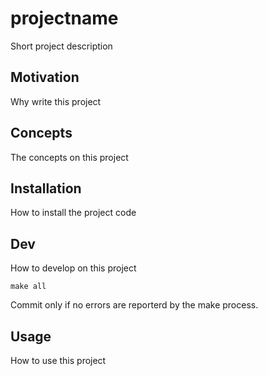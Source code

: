 # projectname

Short project description

## Motivation

Why write this project

## Concepts

The concepts on this project

## Installation 

How to install the project code

## Dev

How to develop on this project

```
make all
```

Commit only if no errors are reporterd by the make process.

## Usage

How to use this project







